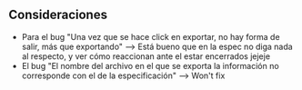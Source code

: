 ## Consideraciones

- Para el bug "Una vez que se hace click en exportar, no hay forma de salir, más que exportando" --> Está bueno que en la espec no diga nada al respecto, y ver cómo reaccionan ante el estar encerrados jejeje
- El bug "El nombre del archivo en el que se exporta la información no corresponde con el de la especificación" --> Won't fix